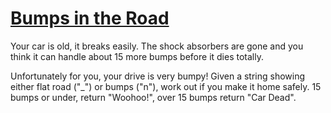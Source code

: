 # [Bumps in the Road](https://www.codewars.com/kata/bumps-in-the-road "https://www.codewars.com/kata/57ed30dde7728215300005fa")

Your car is old, it breaks easily. The shock absorbers are gone and you think it can handle about 15 more bumps before it dies totally.

Unfortunately for you, your drive is very bumpy! Given a string showing either flat road ("\_") or bumps ("n"), work out if you make it home safely. 15 bumps or under, return "Woohoo!", over 15 bumps return "Car Dead".   